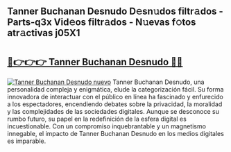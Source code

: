 ## Tanner Buchanan Desnudo D𝚎sn𝚞dos filtr𝚊dos - Parts-q3x Vid𝚎os filtr𝚊dos - N𝚞evas f𝚘tos atr𝚊ctivas j05X1

# <h2><a href="http://mb3gib0.tromn.icu/?c=Tanner+Buchanan+Desnudo">🔗👉👉👉 Tanner Buchanan Desnudo 🔗🔗</a></h2>

[![Tanner Buchanan Desnudo nuevo](https://i.imgur.com/pEAQMta.gif)](http://mb3gib0.tromn.icu/?c=Tanner+Buchanan+Desnudo)
Tanner Buchanan Desnudo, una personalidad compleja y enigmática, elude la categorización fácil. Su forma innovadora de interactuar con el público en línea ha fascinado y enfurecido a los espectadores, encendiendo debates sobre la privacidad, la moralidad y las complejidades de las sociedades digitales. Aunque se desconoce su rumbo futuro, su papel en la redefinición de la esfera digital es incuestionable. Con un compromiso inquebrantable y un magnetismo innegable, el impacto de Tanner Buchanan Desnudo en los medios digitales es imparable.
